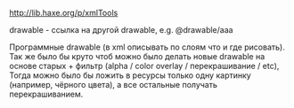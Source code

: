 http://lib.haxe.org/p/xmlTools

drawable - ссылка на другой drawable, e.g. <drawable name="bbb">@drawable/aaa</drawable>

Программные drawable (в xml описывать по слоям что и где рисовать).
Так же было бы круто чтоб можно было делать новые drawable на основе старых + фильтр (alpha / color overlay / перекрашивание / etc),
Тогда можно было бы ложить в ресурсы только одну картинку (например, чёрного цвета), а все остальные получать перекрашиванием.
